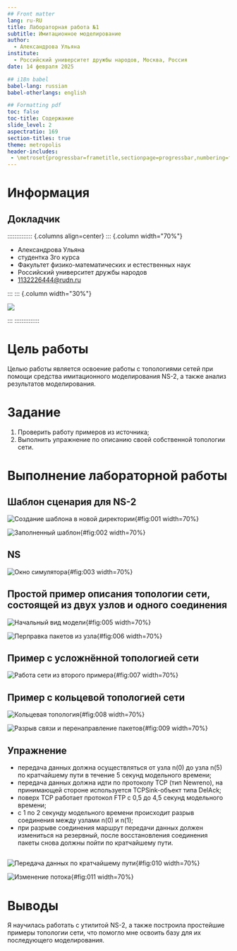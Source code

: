 ```yaml
---
## Front matter
lang: ru-RU
title: Лабораторная работа №1
subtitle: Имитационное моделирование
author:
  - Александрова Ульяна
institute:
  - Российский университет дружбы народов, Москва, Россия
date: 14 февраля 2025

## i18n babel
babel-lang: russian
babel-otherlangs: english

## Formatting pdf
toc: false
toc-title: Содержание
slide_level: 2
aspectratio: 169
section-titles: true
theme: metropolis
header-includes:
 - \metroset{progressbar=frametitle,sectionpage=progressbar,numbering=fraction}
---
```


# Информация

## Докладчик

:::::::::::::: {.columns align=center}
::: {.column width="70%"}

  * Александрова Ульяна
  * студентка 3го курса
  * Факультет физико-математических и естественных наук
  * Российский университет дружбы народов
  * [1132226444@rudn.ru](mailto:1132226444@rudn.ru)

:::
::: {.column width="30%"}

![](./image/yana.jpg)

:::
::::::::::::::


# Цель работы

Целью работы является освоение работы с топологиями сетей при помощи средства имитационного моделирования NS-2, а также анализ результатов моделирования.

# Задание

1. Проверить работу примеров из источника;
2. Выполнить упражнение по описанию своей собственной топологии сети.

# Выполнение лабораторной работы

## Шаблон сценария для NS-2

![Создание шаблона в новой директории](image/1.png){#fig:001 width=70%}

![Заполненный шаблон](image/2.png){#fig:002 width=70%}

## NS

![Окно симулятора](image/6.png){#fig:003 width=70%}

## Простой пример описания топологии сети, состоящей из двух узлов и одного соединения

![Начальный вид модели](image/8.png){#fig:005 width=70%}

![Перправка пакетов из узла](image/9.png){#fig:006 width=70%}

## Пример с усложнённой топологией сети

![Работа сети из второго примера](image/12.png){#fig:007 width=70%}

## Пример с кольцевой топологией сети

![Кольцевая топология](image/10.png){#fig:008 width=70%}

![Разрыв связи и перенаправление пакетов](image/13.png){#fig:009 width=70%}

## Упражнение

- передача данных должна осуществляться от узла n(0) до узла n(5) по кратчайшему пути в течение 5 секунд модельного времени;
- передача данных должна идти по протоколу TCP (тип Newreno), на принимающей стороне используется TCPSink-объект типа DelAck; 
- поверх TCP работает протокол FTP с 0,5 до 4,5 секунд модельного времени;
- с 1 по 2 секунду модельного времени происходит разрыв соединения между узлами n(0) и n(1);
- при разрыве соединения маршрут передачи данных должен измениться на резервный, после восстановления соединения пакеты снова должны пойти по кратчайшему пути.

## 

![Передача данных по кратчайшему пути](image/3.png){#fig:010 width=70%}

![Изменение потока](image/14.png){#fig:011 width=70%}


# Выводы

Я научилась работать с утилитой NS-2, а также построила простейшие примеры топологии сети, что помогло мне освоить базу для их последующего моделирования.


